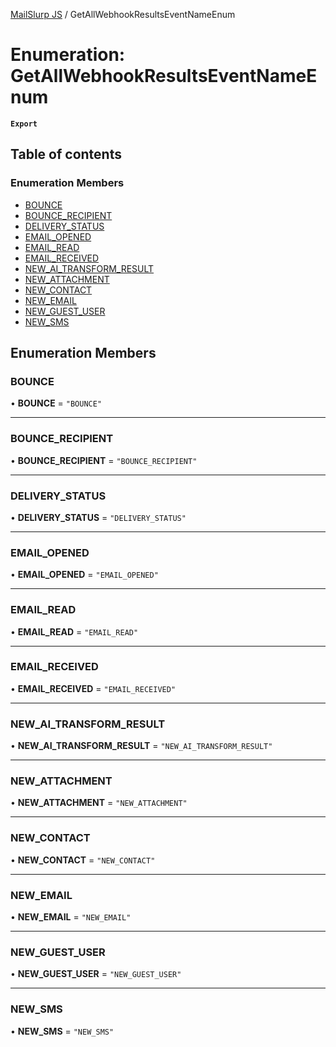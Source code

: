[MailSlurp JS](../README.md) / GetAllWebhookResultsEventNameEnum

# Enumeration: GetAllWebhookResultsEventNameEnum

**`Export`**

## Table of contents

### Enumeration Members

- [BOUNCE](GetAllWebhookResultsEventNameEnum.md#bounce)
- [BOUNCE\_RECIPIENT](GetAllWebhookResultsEventNameEnum.md#bounce_recipient)
- [DELIVERY\_STATUS](GetAllWebhookResultsEventNameEnum.md#delivery_status)
- [EMAIL\_OPENED](GetAllWebhookResultsEventNameEnum.md#email_opened)
- [EMAIL\_READ](GetAllWebhookResultsEventNameEnum.md#email_read)
- [EMAIL\_RECEIVED](GetAllWebhookResultsEventNameEnum.md#email_received)
- [NEW\_AI\_TRANSFORM\_RESULT](GetAllWebhookResultsEventNameEnum.md#new_ai_transform_result)
- [NEW\_ATTACHMENT](GetAllWebhookResultsEventNameEnum.md#new_attachment)
- [NEW\_CONTACT](GetAllWebhookResultsEventNameEnum.md#new_contact)
- [NEW\_EMAIL](GetAllWebhookResultsEventNameEnum.md#new_email)
- [NEW\_GUEST\_USER](GetAllWebhookResultsEventNameEnum.md#new_guest_user)
- [NEW\_SMS](GetAllWebhookResultsEventNameEnum.md#new_sms)

## Enumeration Members

### BOUNCE

• **BOUNCE** = ``"BOUNCE"``

___

### BOUNCE\_RECIPIENT

• **BOUNCE\_RECIPIENT** = ``"BOUNCE_RECIPIENT"``

___

### DELIVERY\_STATUS

• **DELIVERY\_STATUS** = ``"DELIVERY_STATUS"``

___

### EMAIL\_OPENED

• **EMAIL\_OPENED** = ``"EMAIL_OPENED"``

___

### EMAIL\_READ

• **EMAIL\_READ** = ``"EMAIL_READ"``

___

### EMAIL\_RECEIVED

• **EMAIL\_RECEIVED** = ``"EMAIL_RECEIVED"``

___

### NEW\_AI\_TRANSFORM\_RESULT

• **NEW\_AI\_TRANSFORM\_RESULT** = ``"NEW_AI_TRANSFORM_RESULT"``

___

### NEW\_ATTACHMENT

• **NEW\_ATTACHMENT** = ``"NEW_ATTACHMENT"``

___

### NEW\_CONTACT

• **NEW\_CONTACT** = ``"NEW_CONTACT"``

___

### NEW\_EMAIL

• **NEW\_EMAIL** = ``"NEW_EMAIL"``

___

### NEW\_GUEST\_USER

• **NEW\_GUEST\_USER** = ``"NEW_GUEST_USER"``

___

### NEW\_SMS

• **NEW\_SMS** = ``"NEW_SMS"``
